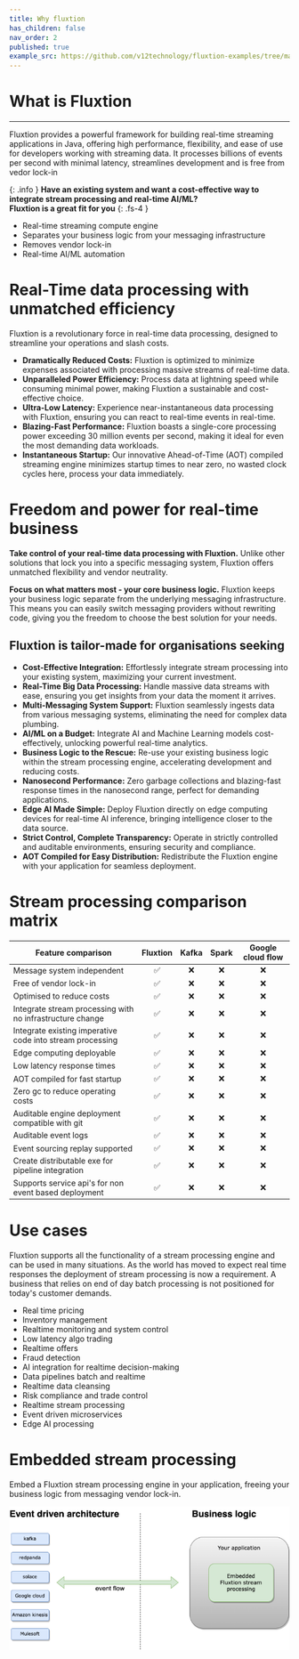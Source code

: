 ```yaml
---
title: Why fluxtion
has_children: false
nav_order: 2
published: true
example_src: https://github.com/v12technology/fluxtion-examples/tree/main/imperative-helloworld/src/main/java/com/fluxtion/example/imperative/helloworld
---
```


# What is Fluxtion

---

Fluxtion provides a powerful framework for building real-time streaming applications in Java, offering high performance, 
flexibility, and ease of use for developers working with streaming data. It processes billions of events per second with 
minimal latency, streamlines development and is free from vedor lock-in

{: .info }
**Have an existing system and want a cost-effective way to integrate stream processing and real-time AI/ML? <br/>
Fluxtion is a great fit for you**
{: .fs-4 }

* Real-time streaming compute engine <br/>
* Separates your business logic from your messaging infrastructure <br/>
* Removes vendor lock-in <br/>
* Real-time AI/ML automation <br/>

# Real-Time data processing with unmatched efficiency

Fluxtion is a revolutionary force in real-time data processing, designed to streamline your operations and slash costs.

* **Dramatically Reduced Costs:** Fluxtion is optimized to minimize expenses associated with processing massive streams of real-time data.
* **Unparalleled Power Efficiency:** Process data at lightning speed while consuming minimal power, making Fluxtion a sustainable and cost-effective choice.
* **Ultra-Low Latency:** Experience near-instantaneous data processing with Fluxtion, ensuring you can react to real-time events in real-time.
* **Blazing-Fast Performance:** Fluxtion boasts a single-core processing power exceeding 30 million events per second, making it ideal for even the most demanding data workloads.
* **Instantaneous Startup:** Our innovative Ahead-of-Time (AOT) compiled streaming engine minimizes startup times to near zero, no wasted clock cycles here, process your data immediately.



# Freedom and power for real-time business

**Take control of your real-time data processing with Fluxtion.** Unlike other solutions that lock you into a specific 
messaging system, Fluxtion offers unmatched flexibility and vendor neutrality.

**Focus on what matters most - your core business logic.**  Fluxtion keeps your business logic separate from the underlying 
messaging infrastructure. This means you can easily switch messaging providers without rewriting code, giving you the 
freedom to choose the best solution for your needs.


## Fluxtion is tailor-made for organisations seeking

* **Cost-Effective Integration:** Effortlessly integrate stream processing into your existing system, maximizing your current investment.
* **Real-Time Big Data Processing:** Handle massive data streams with ease, ensuring you get insights from your data the moment it arrives.
* **Multi-Messaging System Support:** Fluxtion seamlessly ingests data from various messaging systems, eliminating the need for complex data plumbing.
* **AI/ML on a Budget:** Integrate AI and Machine Learning models cost-effectively, unlocking powerful real-time analytics.
* **Business Logic to the Rescue:** Re-use your existing business logic within the stream processing engine, accelerating development and reducing costs.
* **Nanosecond Performance:** Zero garbage collections and blazing-fast response times in the nanosecond range, perfect for demanding applications.
* **Edge AI Made Simple:** Deploy Fluxtion directly on edge computing devices for real-time AI inference, bringing intelligence closer to the data source.
* **Strict Control, Complete Transparency:** Operate in strictly controlled and auditable environments, ensuring security and compliance.
* **AOT Compiled for Easy Distribution:** Redistribute the Fluxtion engine with your application for seamless deployment.

# Stream processing comparison matrix

| Feature comparison                                        | Fluxtion | Kafka | Spark | Google cloud flow |
|-----------------------------------------------------------|:--------:|:-----:|:-----:|:-----------------:|
| Message system independent                                |    ✅     |   ❌   |   ❌   |         ❌         |
| Free of vendor lock-in                                    |    ✅     |   ❌   |   ❌   |         ❌         |
| Optimised to reduce costs                                 |    ✅     |   ❌   |   ❌   |         ❌         |
| Integrate stream processing with no infrastructure change |    ✅     |   ❌   |   ❌   |         ❌         |  
| Integrate existing imperative code into stream processing |    ✅     |   ❌   |   ❌   |         ❌         |  
| Edge computing deployable                                 |    ✅     |   ❌   |   ❌   |         ❌         |
| Low latency response times                                |    ✅     |   ❌   |   ❌   |         ❌         |
| AOT compiled for fast startup                             |    ✅     |   ❌   |   ❌   |         ❌         |
| Zero gc to reduce operating costs                         |    ✅     |   ❌   |   ❌   |         ❌         |  
| Auditable engine deployment compatible with git           |    ✅     |   ❌   |   ❌   |         ❌         |  
| Auditable event logs                                      |    ✅     |   ❌   |   ❌   |         ❌         |  
| Event sourcing replay supported                           |    ✅     |   ❌   |   ❌   |         ❌         |  
| Create distributable exe for pipeline integration         |    ✅     |   ❌   |   ❌   |         ❌         |  
| Supports service api's for non event based deployment     |    ✅     |   ❌   |   ❌   |         ❌         |  


# Use cases

Fluxtion supports all the functionality of a stream processing engine and can be used in many situations. As the world
has moved to expect real time responses the deployment of stream processing is now a requirement. A business 
that relies on end of day batch processing is not positioned for today's customer demands.

* Real time pricing
* Inventory management
* Realtime monitoring and system control
* Low latency algo trading
* Realtime offers
* Fraud detection
* AI integration for realtime decision-making
* Data pipelines batch and realtime
* Realtime data cleansing
* Risk compliance and trade control
* Realtime stream processing
* Event driven microservices
* Edge AI processing

# Embedded stream processing
Embed a Fluxtion stream processing engine in your application, freeing your business logic from messaging vendor lock-in.

![](../images/embedding-fluxtion.png)
